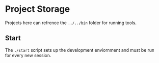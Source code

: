 # Project Storage

Projects here can refrence the `../../bin` folder for running tools.

## Start

The `./start` script sets up the development enviornment and must be 
run for every new session.